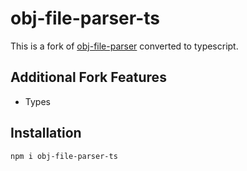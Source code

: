 # obj-file-parser-ts
This is a fork of [obj-file-parser](https://github.com/WesUnwin/obj-file-parser) converted to typescript.

## Additional Fork Features
  * Types

## Installation
```sh
npm i obj-file-parser-ts
```